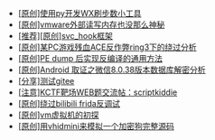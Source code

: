 + [[原创]使用py开发WX刷步数小工具](https://bbs.kanxue.com/thread-284858.htm)
+ [[原创]vmware外部读写内存也没那么神秘](https://bbs.kanxue.com/thread-284956.htm)
+ [[推荐][原创]svc_hook框架](https://bbs.kanxue.com/thread-284713.htm)
+ [[原创]某PC游戏残血ACE反作弊ring3下的绕过分析](https://bbs.kanxue.com/thread-284667.htm)
+ [[原创]PE dump 后实现反编译的通用方法](https://bbs.kanxue.com/thread-284958.htm)
+ [[原创]Android 取证之微信8.0.38版本数据库解密分析](https://bbs.kanxue.com/thread-278092.htm)
+ [[分享]测试gitee](https://bbs.kanxue.com/thread-284087.htm)
+ [[注意]KCTF靶场WEB题交流帖：scriptkiddie](https://bbs.kanxue.com/thread-281420.htm)
+ [[原创]绕过bilibili frida反调试](https://bbs.kanxue.com/thread-277034.htm)
+ [[原创]vm虚拟机的初探](https://bbs.kanxue.com/thread-284883.htm)
+ [[原创]用vhidmini来模拟一个加密狗完整源码](https://bbs.kanxue.com/thread-284957.htm)

